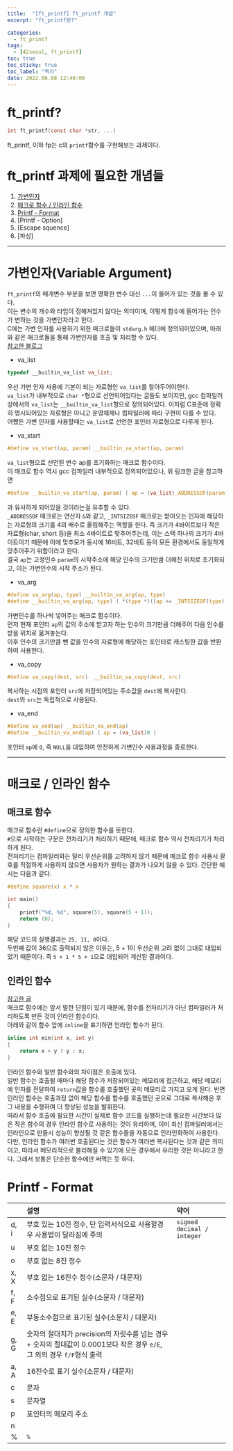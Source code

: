 ```yaml
---
title:  "[ft_printf] ft_printf 개념"
excerpt: "ft_printf란?"

categories:
  - ft_printf
tags:
  - [42seoul, ft_printf]
toc: true
toc_sticky: true
toc_label: "목차"
date: 2022.06.08 12:40:00
---
```


# ft_printf?
```c
int	ft_printf(const char *str, ...)
```
ft_printf, 이하 fp는 c의 `printf`함수를 구현해보는 과제이다.    

# ft_printf 과제에 필요한 개념들
1. [가변인자](#가변인자variable-argument)
2. [매크로 함수 / 인라인 함수](#매크로--인라인-함수)
3. [Printf - Format](#printf---format)
4. [Printf - Option]
5. [Escape squence]
5. [파싱]

***

# 가변인자(Variable Argument)
`ft_printf`의 매개변수 부분을 보면 명확한 변수 대신 `...`이 들어가 있는 것을 볼 수 있다.    
이는 변수의 개수와 타입이 정해져있지 않다는 의미이며, 이렇게 함수에 들어가는 인수가 변하는 것을 가변인자라고 한다.    
C에는 가변 인자를 사용하기 위한 매크로들이 `stdarg.h` 헤더에 정의되어있으며, 아래와 같은 매크로들을 통해 가변인자를 호출 및 처리할 수 있다.    
[참고한 블로그](https://blog.naver.com/PostView.naver?isHttpsRedirect=true&blogId=skout123&logNo=50132519670)    
* va_list
```c
typedef __builtin_va_list va_list;
```
우선 가변 인자 사용에 기본이 되는 자료형인 `va_list`를 알아두어야한다.    
`va_list`가 내부적으로 `char *`형으로 선언되어있다는 글들도 보이지만, gcc 컴파일러 상에서의 `va_list`는 `__builtin_va_list`형으로 정의되어있다. 이처럼 C표준에 정확히 명시되어있는 자료형은 아니고 운영체제나 컴파일러에 따라 구현이 다를 수 있다.    
어쨌든 가변 인자를 사용할때는 `va_list`로 선언한 포인터 자료형으로 다루게 된다.
* va_start
```c
#define va_start(ap, param) __builtin_va_start(ap, param)
```
`va_list`형으로 선언된 변수 ap를 초기화하는 매크로 함수이다.     
이 매크로 함수 역시 gcc 컴파일러 내부적으로 정의되어있으나, 위 링크한 글을 참고하면
```c
#define __builtin_va_start(ap, param) ( ap = (va_list)_ADDRESSOF(param) + _INTSIZEOF(param) )
```
과 유사하게 되어있을 것이라는걸 유추할 수 있다.    
`_ADDRESSOF` 매크로는 연산자 `&`와 같고, `_INTSIZEOF` 매크로는 받아오는 인자에 해당하는 자료형의 크기를 4의 배수로 올림해주는 역할을 한다. 즉 크기가 4바이트보다 작은 자료형(char, short 등)을 최소 4바이트로 맞추어주는데, 이는 스택 하나의 크기가 4바이트이기 때문에 이에 맞추모가 동시에 16비트, 32비트 등의 모든 환경에서도 동일하게 맞추어주기 위함이라고 한다.    
결국 `ap`는 고정인수 `param`의 시작주소에 해당 인수의 크기만큼 더해진 위치로 초기화되고, 이는 가변인수의 시작 주소가 된다.    
* va_arg
```c
#define va_arg(ap, type) __builtin_va_arg(ap, type)
#define __builtin_va_arg(ap, type) ( *(type *)((ap += _INTSIZEOF(type)) - _INTSIZEOF(type)) )
```
가변인수를 하나씩 넣어주는 매크로 함수이다.    
먼저 현재 포인터 `ap`의 값의 주소에 받고자 하는 인수의 크기만큼 더해주어 다음 인수를 받을 위치로 옮겨놓는다.    
이후 인수의 크기만큼 뺀 값을 인수의 자료형에 해당하는 포인터로 캐스팅한 값을 반환하여 사용한다.     
* va_copy
```c
#define va_copy(dest, src)  __builtin_va_copy(dest, src)
```
복사하는 시점의 포인터 `src`에 저장되어있는 주소값을 `dest`에 복사한다.    
`dest`와 `src`는 독립적으로 사용된다.    
* va_end
```c
#define va_end(ap) __builtin_va_end(ap)
#define __builtin_va_end(ap) ( ap = (va_list)0 )
```
포인터 `ap`에 `0`, 즉 `NULL`을 대입하여 안전하게 가변인수 사용과정을 종료한다.    

***

# 매크로 / 인라인 함수

## 매크로 함수
매크로 함수란 `#define`으로 정의한 함수를 뜻한다.    
`#`으로 시작하는 구문은 전처리기가 처리하기 때문에, 매크로 함수 역시 전처리기가 처리하게 된다.    
전처리기는 컴파일러와는 달리 우선순위를 고려하지 않기 때문에 매크로 함수 사용시 괄호를 적절하게 사용하지 않으면 사용자가 원하는 결과가 나오지 않을 수 있다. 간단한 예시는 다음과 같다.    
```c
#define square(x) x * x

int	main()
{
	printf("%d, %d", square(5), square(5 + 1));
	return (0);
}
```
해당 코드의 실행결과는 `25, 11, 0`이다.    
두번째 값이 36으로 출력되지 않은 이유는, 5 + 1이 우선순위 고려 없이 그대로 대입되었기 때문이다. 즉 `5 + 1 * 5 + 1`으로 대입되어 계산된 결과이다.   

## 인라인 함수
[참고한 글](https://boycoding.tistory.com/220)    
매크로 함수에는 앞서 말한 단점이 있기 때문에, 함수를 전처리기가 아닌 컴파일러가 처리하도록 만든 것이 인라인 함수이다.     
아래와 같이 함수 앞에 `inline`을 표기하면 인라인 함수가 된다.    
```c
inline int min(int x, int y)
{
	return x > y ? y : x;
}
```
인라인 함수와 일반 함수와의 차이점은 호출에 있다.    
일반 함수는 호출될 때마다 해당 함수가 저장되어있는 메모리에 접근하고, 해당 메모리에 인자를 전달하여 `return`값을 함수를 호출했던 곳의 메모리로 가지고 오게 된다. 반면 인라인 함수는 호출과정 없이 해당 함수를 함수를 호출했던 곳으로 그대로 복사해온 후 그 내용을 수행하여 더 향상된 성능을 발휘한다.    
따라서 함수 호출에 필요한 시간이 실제로 함수 코드를 실행하는데 필요한 시간보다 많은 작은 함수의 경우 인라인 함수로 사용하는 것이 유리하며, 이미 최신 컴파일러에서는 인라인으로 만들시 성능이 향상될 것 같은 함수들을 자동으로 인라인화하여 사용한다.    
다만, 인라인 함수가 여러번 호출된다는 것은 함수가 여러번 복사된다는 것과 같은 의미이고, 따라서 메모리적으로 불리해질 수 있기에 모든 경우에서 유리한 것은 아니라고 한다. 그래서 보통은 단순한 함수에만 써먹는 듯 하다.    

# Printf - Format
||설명|약어|
|:---|:---|:---|
|d, i| 부호 있는 10진 정수, 단 입력서식으로 사용할경우 사용법이 달라짐에 주의 |`signed decimal / integer`|
|u| 부호 없는 10진 정수 |
|o| 부호 없는 8진 정수 |
|x, X| 부호 없는 16진수 정수(소문자 / 대문자) |
|f, F| 소수점으로 표기된 실수(소문자 / 대문자) |
|e, E| 부동소수점으로 표기된 실수(소문자 / 대문자) |
|g, G| 숫자의 절대치가 precision의 자릿수를 넘는 경우 + 숫자의 절대값이 0.0001보다 작은 경우 `e/E`, 그 외의 경우 `f/F`형식 출력 |
|a, A| 16진수로 표기 실수(소문자 / 대문자) |
|c| 문자 |
|s| 문자열 | 
|p| 포인터의 메모리 주소 |
|n| 
|%| `%` |
